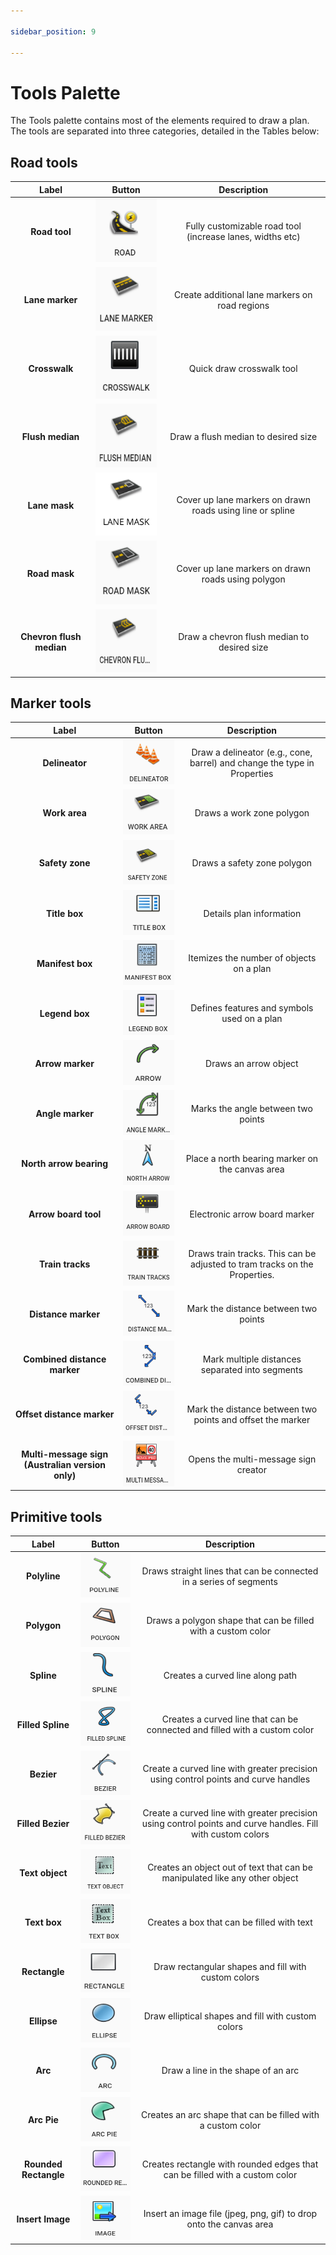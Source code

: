 ```yaml
---

sidebar_position: 9

---
```

# Tools Palette

The Tools palette contains most of the elements required to draw a plan. The tools are separated into three categories, detailed in the Tables below:

## Road tools

|          Label           | Button                             |                        Description                        |
| :----------------------: | ---------------------------------- | :-------------------------------------------------------: |
|      **Road tool**       | ![road1](./Assets/road1.png) | Fully customizable road tool (increase lanes, widths etc) |
|     **Lane marker**      | ![road2](./Assets/road2.png) |      Create additional lane markers on road regions       |
|      **Crosswalk**       | ![road3](./Assets/road3.png) |                 Quick draw crosswalk tool                 |
|     **Flush median**     | ![road4](./Assets/road4.png) |            Draw a flush median to desired size            |
|     **Lane mask**        | ![road7](./Assets/road7.png) |            Cover up lane markers on drawn roads using line or spline |
|      **Road mask**       | ![road5](./Assets/road5.png) |           Cover up lane markers on drawn roads using polygon |
| **Chevron flush median** | ![road6](./Assets/road6.png) |        Draw a chevron flush median to desired size        |

## Marker tools

|                      Label                       |                Button                 |                         Description                          |
| :----------------------------------------------: | :-----------------------------------: | :----------------------------------------------------------: |
|                  **Delineator**                  | ![marker1](./Assets/marker1.png)  | Draw a delineator (e.g., cone, barrel) and change the type in Properties |
|                  **Work area**                   | ![marker2](./Assets/marker2.png)  |                  Draws a work zone polygon                   |
|                 **Safety zone**                  | ![marker3](./Assets/marker3.png)  |                 Draws a safety zone polygon                  |
|                  **Title box**                   | ![marker4](./Assets/marker4.png)  |                   Details plan information                   |
|                 **Manifest box**                 | ![marker5](./Assets/marker5.png)  |           Itemizes the number of objects on a plan           |
|                  **Legend box**                  | ![marker6](./Assets/marker6.png)  |         Defines features and symbols used on a plan          |
|                 **Arrow marker**                 | ![marker7](./Assets/marker7.png)  |                    Draws an arrow object                     |
|                 **Angle marker**                 | ![marker8](./Assets/marker8.png)  |              Marks the angle between two points              |
|             **North arrow bearing**              | ![marker9](./Assets/marker9.png)  |       Place a north bearing marker on the canvas area        |
|               **Arrow board tool**               | ![marker10](./Assets/marker10.png) |                Electronic arrow board marker                 |
|                 **Train tracks**                 | ![marker11](./Assets/marker11.png) | Draws train tracks. This can be adjusted to tram tracks on the Properties. |
|               **Distance marker**                | ![marker12](./Assets/marker12.png) |             Mark the distance between two points             |
|           **Combined distance marker**           | ![marker13](./Assets/marker13.png) |       Mark multiple distances separated into segments        |
|            **Offset distance marker**            | ![marker14](./Assets/marker14.png) |  Mark the distance between two points and offset the marker  |
| **Multi-message sign (Australian version only)** | ![marker15](./Assets/marker15.png) |             Opens the multi-message sign creator             |

## Primitive tools

|         Label         |               Button                |                         Description                          |
| :-------------------: | :---------------------------------: | :----------------------------------------------------------: |
|     **Polyline**      | ![prim1](./Assets/prim1.png)  | Draws straight lines that can be connected in a series of segments |
|      **Polygon**      | ![prim2](./Assets/prim2.png)  | Draws a polygon shape that can be filled with a custom color |
|      **Spline**       | ![prim3](./Assets/prim3.png)  |               Creates a curved line along path               |
|   **Filled Spline**   | ![prim4](./Assets/prim4.png)  | Creates a curved line that can be connected and filled with a custom color |
|      **Bezier**       | ![prim5](./Assets/prim5.png)  | Create a curved line with greater precision using control points and curve handles |
|   **Filled Bezier**   | ![prim6](./Assets/prim6.png)  | Create a curved line with greater precision using control points and curve handles. Fill with custom colors |
|    **Text object**    | ![prim7](./Assets/prim7.png)  | Creates an object out of text that can be manipulated like any other object |
|     **Text box**      | ![prim8](./Assets/prim8.png)  |          Creates a box that can be filled with text          |
|     **Rectangle**     | ![prim9](./Assets/prim9.png)  |     Draw rectangular shapes and fill with custom colors      |
|      **Ellipse**      | ![prim10](./Assets/prim10.png) |      Draw elliptical shapes and fill with custom colors      |
|        **Arc**        | ![prim11](./Assets/prim11.png) |              Draw a line in the shape of an arc              |
|      **Arc Pie**      | ![prim12](./Assets/prim12.png) | Creates an arc shape that can be filled with a custom color  |
| **Rounded Rectangle** | ![prim13](./Assets/prim13.png) | Creates rectangle with rounded edges that can be filled with a custom color |
|   **Insert Image**    | ![prim14](./Assets/prim14.png) | Insert an image file (jpeg, png, gif) to drop onto the canvas area |
